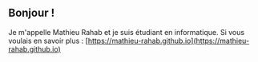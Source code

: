 ## Bonjour !

Je m'appelle Mathieu Rahab et je suis étudiant en informatique.
Si vous voulais en savoir plus : [https://mathieu-rahab.github.io](https://mathieu-rahab.github.io)
